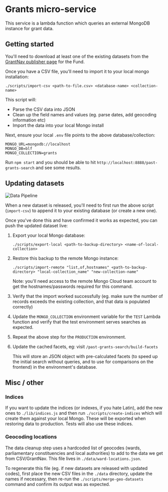 # Grants micro-service

This service is a lambda function which queries an external MongoDB instance for grant data.

## Getting started

You'll need to download at least one of the existing datasets from the [GrantNav publisher page](http://grantnav.threesixtygiving.org/publisher/360G-blf) for the Fund.

Once you have a CSV file, you'll need to import it to your local mongo installation:

`./scripts/import-csv <path-to-file.csv> <database-name> <collection-name>`

This script will:

-   Parse the CSV data into JSON
-   Clean up the field names and values (eg. parse dates, add geocoding information etc)
-   Import the data into your local Mongo install

Next, ensure your local `.env` file points to the above database/collection:

    MONGO_URL=mongodb://localhost
    MONGO_DB=blf
    MONGO_COLLECTION=grants

Run `npm start` and you should be able to hit `http://localhost:8888/past-grants-search` and see some results.

## Updating datasets

![Data Pipeline](https://imgs.xkcd.com/comics/data_pipeline.png)


When a new dataset is released, you'll need to first run the above script (`import-csv`) to append it to your existing database (or create a new one).

Once you've done this and have confirmed it works as expected, you can push the updated dataset live:

1. Export your local Mongo database:

    `./scripts/export-local <path-to-backup-directory> <name-of-local-collection>`

2. Restore this backup to the remote Mongo instance:

    `./scripts/import-remote "list,of,hostnames" <path-to-backup-directory> "local-collection_name" "new-collection-name"`

    Note: you'll need access to the remote Mongo Cloud team account to get the hostnames/passwords required for this command.

3. Verify that the import worked successfully (eg. make sure the number of records exceeds the existing collection, and that data is populated correctly)

4. Update the `MONGO_COLLECTION` environment variable for the `TEST` Lambda function and verify that the test environment serves searches as expected.

5. Repeat the above step for the `PRODUCTION` environment.

6. Update the cached facets, eg: visit `/past-grants-search/build-facets`

    This will store an JSON object with pre-calculated facets (to speed up the initial search without queries, and to use for comparisons on the frontend) in the environment's database.

## Misc / other

### Indices

If you want to update the indices (or indexes, if you hate Latin), add the new ones to `./lib/indices.js` and then run `./scripts/create-indices` which will create them against your local Mongo. These will be exported when restoring data to production. Tests will also use these indices.

### Geocoding locations

The data cleanup step uses a hardcoded list of geocodes (wards, parliamentary constituencies and local authorities) to add to the data we get from CSV/GrantNav. This file lives in `./data/ward-locations.json`.

To regenerate this file (eg. if new datasets are released with updated codes), first place the new CSV files in the `./data` directory, update the names if necessary, then re-run the `./scripts/merge-geo-datasets` command and confirm its output was as expected.

